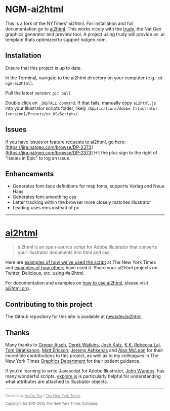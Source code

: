 # NGM-ai2html

This is a fork of the NYTimes' ai2html. For installation and full documentation go to [ai2html](http://ai2html.org). This works nicely with the [trudy](https://github.com/natgeo/ngm-trudy), the Nat Geo graphics generator and preview tool. A project using trudy will provide an .ai template thats optimized to support natgeo.com.

## Installation

Ensure that this project is up to date. 

In the Terminal, navigate to the ai2html directory on your computer (e.g.: `cd ngm-ai2html`).

Pull the latest version: `git pull`

Double click on `_INSTALL.command`. If that fails, manually copy `ai2html.js` into your Illustrator scripts folder, likely `/Applications/Adobe Illustrator [version]/Presets/en_US/Scripts/`.

## Issues

If you have issues or feature requests to ai2html, go here:
[https://jira.natgeo.com/browse/DP-2373](https://jira.natgeo.com/browse/DP-2373)
Hit the plus sign to the right of “Issues in Epic” to log an issue.

## Enhancements

- Generates font-face definitions for map fonts, supports Verlag and Neue Haas
- Generates font-smoothing css
- Letter tracking within the browser more closely matches Illustrator
- Leading uses ems instead of px


---

# [ai2html](http://ai2html.org)

> ai2html is an open-source script for Adobe Illustrator that converts your Illustrator documents into html and css.

Here are [examples of how we’ve used the script](https://delicious.com/archietse/ai2html,nyt) at The New York Times and [examples of how others](https://delicious.com/archietse/ai2html,others) have used it. Share your ai2html projects on Twitter, Delicious, etc. using #ai2html.

For documentation and examples on [how to use ai2html](http://ai2html.org), please visit [ai2html.org](http://ai2html.org).


## Contributing to this project

The Github repository for this site is available at [newsdev/ai2html](https://github.com/newsdev/ai2html).


## Thanks

Many thanks to [Gregor Aisch](https://twitter.com/driven_by_data), [Derek Watkins](https://twitter.com/dwtkns), [Josh Katz](https://twitter.com/jshkatz), [K.K. Rebecca Lai](https://twitter.com/kkrebeccalai), [Tom Giratikanon](https://twitter.com/giratikanon), [Matt Ericson](https://twitter.com/mericson), [Jeremy Ashkenas](https://twitter.com/jashkenas) and [Alan McLean](https://twitter.com/alanmclean) for their incredible contributions to this project, as well as to my colleagues in The New York Times [Graphics Department](https://twitter.com/nytgraphics) for their patient guidance.

If you’re learning to write Javascript for Adobe Illustrator, [John Wundes](http://www.wundes.com/JS4AI/), has many wonderful scripts. [explore.js](http://www.wundes.com/JS4AI/explore.js) is particularly helpful for understanding what attributes are attached to Illustrator objects.

---

<p style="font-size:.8em;opacity:0.5;">Created by <a href="https://twitter.com/archietse">Archie Tse</a> / <a href="https://github.com/newsdev">The New York Times</a></p>

<p style="font-size:.8em;opacity:0.7;">Copyright (c) 2011-2015 The New York Times Company</p>




